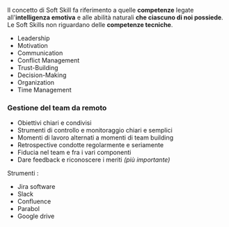 Il concetto di Soft Skill fa riferimento a quelle **competenze** legate all'**intelligenza emotiva** e alle abilità naturali **che ciascuno di noi possiede**. Le Soft Skills non riguardano delle **competenze tecniche**.
- Leadership
- Motivation
- Communication
- Conflict Management
- Trust-Building
- Decision-Making
- Organization
- Time Management
### Gestione del team da remoto

- Obiettivi chiari e condivisi
- Strumenti di controllo e monitoraggio chiari e semplici
- Momenti di lavoro alternati a momenti di team building
- Retrospective condotte regolarmente e seriamente
- Fiducia nel team e fra i vari componenti
- Dare feedback e riconoscere i meriti *(più importante)*

Strumenti : 
- Jira software
- Slack
- Confluence
- Parabol
- Google drive